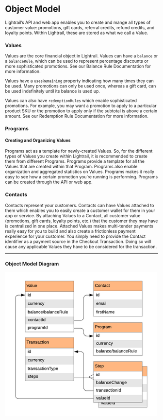 # Object Model

<p class="intro">Lightrail’s API and web app enables you to create and mange all types of customer value: promotions, gift cards, referral credits, refund credits, and loyalty points. Within Lightrail, these are stored as what we call a Value.</p>

### Values

Values are the core financial object in Lightrail. Values can have a `balance` or a `balanceRule`, which can be used to represent percentage discounts or more sophisticated promotions. See our Balance Rule Documentation for more information. 

Values have a `usesRemaining` property indicating how many times they can be used. Many promotions can only be used once, whereas a gift card, can be used indefinitely until its balance is used up. 

Values can also have `redemptionRules` which enable sophisticated promotions. For example, you may want a promotion to apply to a particular product SKU or the promotion to apply only if the subtotal is above a certain amount. See our Redemption Rule Documentation for more information.

### Programs

#### Creating and Organizing Values

Programs act as a template for newly-created Values. So, for the different types of Values you create within Lightrail, it is recommended to create them from different Programs. Programs provide a template for all the Values that are created within that Program. Programs also enable organization and aggregated statistics on Values. Programs makes it really easy to see how a certain promotion you’re running is performing. Programs can be created through the API or web app. 

### Contacts

Contacts represent your customers. Contacts can have Values attached to them which enables you to easily create a customer wallet for them in your app or service. By attaching Values to a Contact, all customer value (promotions, gift cards, loyalty points, etc.) that the customer they may have is centralized in one place. Attached Values makes multi-tender payments really easy for you to build and also create a frictionless payment experience for your customer. You simply need to provide the Contact identifier as a payment source in the Checkout Transaction. Doing so will cause any applicable Values they have to be considered for the transaction.

--- 
### Object Model Diagram
<img style="width: 500px" src="https://raw.githubusercontent.com/Giftbit/Lightrail-API-V2-Docs/development/docs/assets/object-model.png" alt="Object Model Diagram" />
